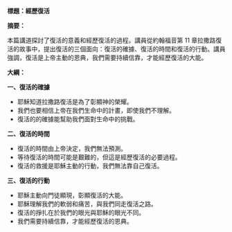 **標題：經歷復活**

**摘要：**

本篇講道探討了復活的意義和經歷復活的過程。講員從約翰福音第 11 章拉撒路復活的故事中，提出復活的三個面向：復活的確據、復活的時間和復活的行動。講員強調，復活是上帝主動的恩典，我們需要持續信靠，才能經歷復活的大能。

**大綱：**

**一、復活的確據**
* 耶穌知道拉撒路復活是為了彰顯神的榮耀。
* 我們也要相信上帝在我們生命中的計畫，即使我們不理解。
* 復活的的確據能幫助我們面對生命中的挑戰。

**二、復活的時間**
* 復活的時間由上帝決定，我們無法預測。
* 等待復活的時間可能是艱難的，但這是經歷復活的必要過程。
* 復活的救援是耶穌主動的行動，我們無法靠自己復活。

**三、復活的行動**
* 耶穌主動向門徒顯現，彰顯復活的大能。
* 耶穌理解我們的軟弱和痛苦，與我們同走復活之路。
* 復活的掙扎在於我們的眼光與耶穌的眼光不同。
* 我們需要持續信靠，才能經歷復活的恩典。